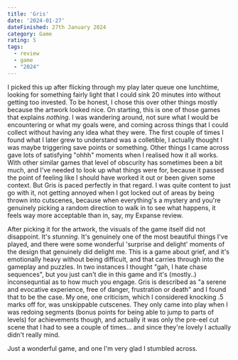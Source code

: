 ```yaml
---
title: 'Gris'
date: '2024-01-27'
dateFinished: 27th January 2024
category: Game
rating: 5
tags:
  - review
  - game
  - "2024"
---
```


I picked this up after flicking through my play later queue one lunchtime, looking for something fairly light that I could sink 20 minutes into without getting too invested. To be honest, I chose this over other things mostly because the artwork looked nice. On starting, this is one of those games that explains _nothing_. I was wandering around, not sure what I would be encountering or what my goals were, and coming across things that I could collect without having any idea what they were. The first couple of times I found what I later grew to understand was a colletible, I actually thought I was maybe triggering save points or something. Other things I came across gave lots of satisfying "ohhh" moments when I realised how it all works. With other similar games that level of obscurity has sometimes been a bit much, and I've needed to look up what things were for, because it passed the point of feeling like I should have worked it out or been given some context. But Gris is paced perfectly in that regard. I was quite content to just go with it, not getting annoyed when I got locked out of areas by being thrown into cutscenes, because when everything's a mystery and you're genuinely picking a random direction to walk in to see what happens, it feels way more acceptable than in, say, my Expanse review. 

After picking it for the artwork, the visuals of the game itself did not disappoint. It's _stunning_. It's genuinely one of the most beautiful things I've played, and there were some wonderful 'surprise and delight' moments of the design that genuinely did delight me. This is a game about grief, and it's emotionally heavy without being difficult, and that carries through into the gameplay and puzzles. In two instances I thought "gah, I hate chase sequences", but you just can't die in this game and it's (mostly..) inconsequntial as to how much you engage. Gris is described as "a serene and evocative experience, free of danger, frustration or death" and I found that to be the case. My one, one criticism, which I considered knocking .5 marks off for, was unskippable cutscenes. They only came into play when I was redoing segments (bonus points for being able to jump to parts of levels) for achievements though, and actually it was only the pre-eel cut scene that I had to see a couple of times... and since they're lovely I actually didn't really mind. 

Just a wonderful game, and one I'm very glad I stumbled across.